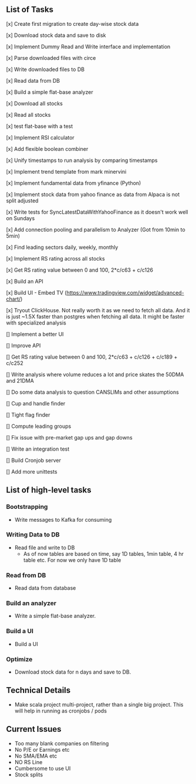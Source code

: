 ## List of Tasks

[x] Create first migration to create day-wise stock data

[x] Download stock data and save to disk

[x] Implement Dummy Read and Write interface and implementation

[x] Parse downloaded files with circe

[x] Write downloaded files to DB

[x] Read data from DB

[x] Build a simple flat-base analyzer

[x] Download all stocks

[x] Read all stocks

[x] test flat-base with a test

[x] Implement RSI calculator

[x] Add flexible boolean combiner

[x] Unify timestamps to run analysis by comparing timestamps

[x] Implement trend template from mark minervini

[x] Implement fundamental data from yfinance (Python)

[x] Implement stock data from yahoo finance as data from Alpaca is not split adjusted

[x] Write tests for SyncLatestDataWithYahooFinance as it doesn't work well on Sundays

[x] Add connection pooling and parallelism to Analyzer (Got from 10min to 5min)

[x] Find leading sectors daily, weekly, monthly

[x] Implement RS rating across all stocks

[x] Get RS rating value between 0 and 100, 2*c/c63 + c/c126

[x] Build an API

[x] Build UI - Embed TV (https://www.tradingview.com/widget/advanced-chart/)

[x] Tryout ClickHouse. Not really worth it as we need to fetch all data. And it is just ~1.5X faster than postgres when fetching all data. It might be faster with specialized analysis

[] Implement a better UI

[] Improve API

[] Get RS rating value between 0 and 100, 2*c/c63 + c/c126 + c/c189 + c/c252

[] Write analysis where volume reduces a lot and price skates the 50DMA and 21DMA

[] Do some data analysis to question CANSLIMs and other assumptions

[] Cup and handle finder

[] Tight flag finder

[] Compute leading groups

[] Fix issue with pre-market gap ups and gap downs

[] Write an integration test

[] Build Cronjob server

[] Add more unittests


## List of high-level tasks

### Bootstrapping

* Write messages to Kafka for consuming

### Writing Data to DB

* Read file and write to DB
    * As of now tables are based on time, say 1D tables, 1min table, 4 hr table etc. For now we only have 1D table

### Read from DB

* Read data from database

### Build an analyzer

* Write a simple flat-base analyzer.

### Build a UI

* Build a UI

### Optimize

* Download stock data for n days and save to DB.

## Technical Details

* Make scala project multi-project, rather than a single big project. This will help in running as cronjobs / pods

## Current Issues
* Too many blank companies on filtering
* No P/E or Earnings etc
* No SMA/EMA etc
* NO RS Line
* Cumbersome to use UI
* Stock splits